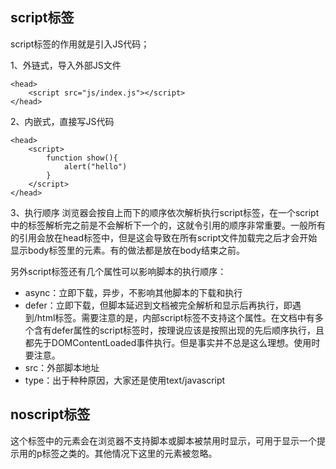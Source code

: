 ## script标签
script标签的作用就是引入JS代码；

1、外链式，导入外部JS文件
```
<head>
    <script src="js/index.js"></script>
</head>
```

2、内嵌式，直接写JS代码
```
<head>
    <script>
        function show(){
            alert("hello")
        }
    </script>
</head>
```
3、执行顺序
浏览器会按自上而下的顺序依次解析执行script标签，在一个script中的标签解析完之前是不会解析下一个的，这就令引用的顺序非常重要。一般所有的引用会放在head标签中，但是这会导致在所有script文件加载完之后才会开始显示body标签里的元素。有的做法都是放在body结束之前。

另外script标签还有几个属性可以影响脚本的执行顺序：
- async：立即下载，异步，不影响其他脚本的下载和执行
- defer：立即下载，但脚本延迟到文档被完全解析和显示后再执行，即遇到/html标签。需要注意的是，内部script标签不支持这个属性。在文档中有多个含有defer属性的script标签时，按理说应该是按照出现的先后顺序执行，且都先于DOMContentLoaded事件执行。但是事实并不总是这么理想。使用时要注意。
- src：外部脚本地址
- type：出于种种原因，大家还是使用text/javascript

## noscript标签
这个标签中的元素会在浏览器不支持脚本或脚本被禁用时显示，可用于显示一个提示用的p标签之类的。其他情况下这里的元素被忽略。